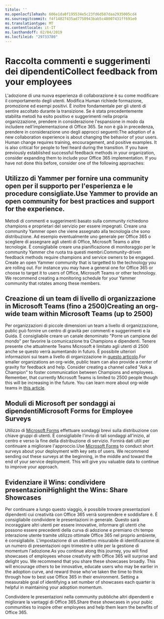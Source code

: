```yaml
---
titolo: ''
ms.openlocfilehash: 606e1da0f195534e5c23fd6d587daa2935005cd4
ms.sourcegitcommit: f4f14027435ad7750943bab5c48007431ff691e0
ms.translationtype: MT
ms.contentlocale: it-IT
ms.lasthandoff: 02/04/2019
ms.locfileid: "29733780"
---
```

# <a name="collect-feedback-from-your-employees"></a><span data-ttu-id="27969-102">Raccolta commenti e suggerimenti dei dipendenti</span><span class="sxs-lookup"><span data-stu-id="27969-102">Collect feedback from your employees</span></span>

<span data-ttu-id="27969-p101">L'adozione di una nuova esperienza di collaborazione è su come modificare il comportamento degli utenti. Modifica Human richiede formazione, promozione ed esempi positivi. È inoltre fondamentale per gli utenti di sentire ascoltato durante la transizione. Se è stata precedentemente stabilita metodi ha esito positivo e suggerimenti nella propria organizzazione, prendere in considerazione l'espansione in modo da includere nell'implementazione di Office 365. Se non è già in precedenza, prendere in considerazione uno degli approcci seguenti:</span><span class="sxs-lookup"><span data-stu-id="27969-p101">The adoption of a new collaboration experience is about changing the behavior of your users. Human change requires training, encouragement, and positive examples. It is also critical for people to feel heard during the transition. If you have previously established successful feedback methods in your organization, consider expanding them to include your Office 365 implementation. If you have not done this before, consider one of the following approaches:</span></span>

## <a name="use-yammer-to-provide-an-open-community-for-best-practices-and-support-for-the-experience"></a><span data-ttu-id="27969-108">Utilizzo di Yammer per fornire una community open per il supporto per l'esperienza e le procedure consigliate.</span><span class="sxs-lookup"><span data-stu-id="27969-108">Use Yammer to provide an open community for best practices and support for the experience.</span></span>
<span data-ttu-id="27969-p102">Metodi di commenti e suggerimenti basato sulla community richiedono champions e proprietari del servizio per essere impegnati. Creare una community Yammer open che viene assegnato alla tecnologia che sono distribuzione.  Ad esempio eventualmente uno generale per Office 365 o scegliere di assegnare agli utenti di Office, Microsoft Teams o altre tecnologie.  È consigliabile creare una pianificazione di monitoraggio per le community Yammer che ruota tra questi membri.</span><span class="sxs-lookup"><span data-stu-id="27969-p102">Community-driven feedback methods require champions and service owners to be engaged. Create an open Yammer community that is targetted to the technology you are rolling out.  For instance you may have a general one for Office 365 or choose to target it to users of Office, Microsoft Teams or other technology.  We recommend creating a monitoring schedule for your Yammer community that rotates among these members.</span></span> 

## <a name="creating-an-org-wide-team-within-microsoft-teams-up-to-2500"></a><span data-ttu-id="27969-112">Creazione di un team di livello di organizzazione in Microsoft Teams (fino a 2500)</span><span class="sxs-lookup"><span data-stu-id="27969-112">Creating an org-wide team within Microsoft Teams (up to 2500)</span></span>
<span data-ttu-id="27969-p103">Per organizzazioni di piccole dimensioni un team a livello di organizzazione, public può fornire un centro di gravità per commenti e suggerimenti e la Guida.  È consigliabile creare un canale denominato "Porre un campione del mondo" per favorire la comunicazione tra Champions e dipendenti.  Tenere presente che attualmente Teams Microsoft è limitato agli utenti di 2500 anche se questo verrà aumentando in futuro. È possibile ulteriori informazioni sui team a livello di organizzazione in [questo articolo](https://docs.microsoft.com/en-us/microsoftteams/create-an-org-wide-team).</span><span class="sxs-lookup"><span data-stu-id="27969-p103">For smaller organizations an org-wide, public team can also provide a center of gravity for feedback and help.  Consider creating a channel called "Ask a Champion" to foster communication between Champions and employees.  Remember, that currently Microsoft Teams is limited to 2500 people though this will be increasing in the future. You can learn more about org-wide teams in [this article](https://docs.microsoft.com/en-us/microsoftteams/create-an-org-wide-team).</span></span> 

## <a name="microsoft-forms-for-employee-surveys"></a><span data-ttu-id="27969-117">Moduli di Microsoft per sondaggi ai dipendenti</span><span class="sxs-lookup"><span data-stu-id="27969-117">Microsoft Forms for Employee Surveys</span></span>

<span data-ttu-id="27969-p104">Utilizzo di [Microsoft Forms](https://support.office.com/en-us/forms) effettuare sondaggi brevi sulla distribuzione con chiave gruppi di utenti.  È consigliabile l'invio di tali sondaggi all'inizio, al centro e verso la fine della distribuzione di servizio.  Fornirà dati utili per continuare a migliorare l'approccio.</span><span class="sxs-lookup"><span data-stu-id="27969-p104">Use [Microsoft Forms](https://support.office.com/en-us/forms) to conduct short surveys about your deployment with key sets of users.  We recommend sending out these surveys at the beginning, in the middle and toward the end of your service deployment.  This will give you valuable data to continue to improve your approach.</span></span>  

## <a name="highlight-the-wins-share-showcases"></a><span data-ttu-id="27969-121">Evidenziare il Wins: condividere presentazioni</span><span class="sxs-lookup"><span data-stu-id="27969-121">Highlight the Wins: Share Showcases</span></span>
<span data-ttu-id="27969-p105">Per continuare a lungo questo viaggio, è possibile trovare presentazioni dipendenti cui creatività con Office 365 verrà sorprendere e soddisfare è. È consigliabile condividere le presentazioni in generale. Questo sarà incoraggiare altri utenti per essere innovative, informare gli utenti che possono essere precedenti della curva di adozione e premiano chi tempo interazione utente tramite utilizzo ottimale Office 365 nel proprio ambiente, è consigliabile. L'impostazione di un obiettivo misurabile di identificazione di un numero di presentazioni ogni trimestre è utile per la gestione di momentum l'adozione.</span><span class="sxs-lookup"><span data-stu-id="27969-p105">As you continue along this journey, you will find showcases of employees whose creativity with Office 365 will surprise and delight you. We recommend that you share these showcases broadly. This will encourage others to be innovative, educate users who may be earlier in the adoption curve, and reward those who’ve taken the time to think through how to best use Office 365 in their environment. Setting a measurable goal of identifying a set number of showcases each quarter is helpful in maintaining your adoption momentum.</span></span>

<span data-ttu-id="27969-126">Condividere le presentazioni nella community pubbliche altri dipendenti e migliorare la vantaggi di Office 365.</span><span class="sxs-lookup"><span data-stu-id="27969-126">Share these showcases in your pubic communities to inspire other employees and help them learn the benefits of Office 365.</span></span>  